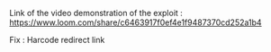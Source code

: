 Link of the video demonstration of the exploit :
https://www.loom.com/share/c6463917f0ef4e1f9487370cd252a1b4

Fix : 
Harcode redirect link

